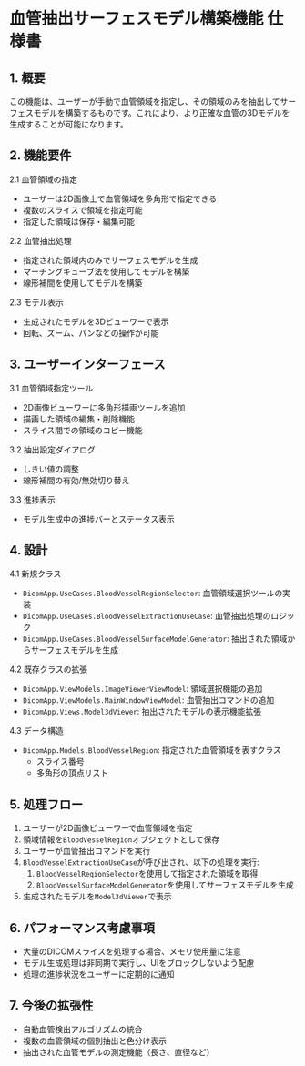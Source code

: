 # 血管抽出サーフェスモデル構築機能 仕様書

## 1. 概要

この機能は、ユーザーが手動で血管領域を指定し、その領域のみを抽出してサーフェスモデルを構築するものです。これにより、より正確な血管の3Dモデルを生成することが可能になります。

## 2. 機能要件

2.1 血管領域の指定
- ユーザーは2D画像上で血管領域を多角形で指定できる
- 複数のスライスで領域を指定可能
- 指定した領域は保存・編集可能

2.2 血管抽出処理
- 指定された領域内のみでサーフェスモデルを生成
- マーチングキューブ法を使用してモデルを構築
- 線形補間を使用してモデルを構築

2.3 モデル表示
- 生成されたモデルを3Dビューワーで表示
- 回転、ズーム、パンなどの操作が可能

## 3. ユーザーインターフェース

3.1 血管領域指定ツール
- 2D画像ビューワーに多角形描画ツールを追加
- 描画した領域の編集・削除機能
- スライス間での領域のコピー機能

3.2 抽出設定ダイアログ
- しきい値の調整
- 線形補間の有効/無効切り替え

3.3 進捗表示
- モデル生成中の進捗バーとステータス表示

## 4. 設計

4.1 新規クラス
- `DicomApp.UseCases.BloodVesselRegionSelector`: 血管領域選択ツールの実装
- `DicomApp.UseCases.BloodVesselExtractionUseCase`: 血管抽出処理のロジック
- `DicomApp.UseCases.BloodVesselSurfaceModelGenerator`: 抽出された領域からサーフェスモデルを生成

4.2 既存クラスの拡張
- `DicomApp.ViewModels.ImageViewerViewModel`: 領域選択機能の追加
- `DicomApp.ViewModels.MainWindowViewModel`: 血管抽出コマンドの追加
- `DicomApp.Views.Model3dViewer`: 抽出されたモデルの表示機能拡張

4.3 データ構造
- `DicomApp.Models.BloodVesselRegion`: 指定された血管領域を表すクラス
  - スライス番号
  - 多角形の頂点リスト

## 5. 処理フロー

1. ユーザーが2D画像ビューワーで血管領域を指定
2. 領域情報を`BloodVesselRegion`オブジェクトとして保存
3. ユーザーが血管抽出コマンドを実行
4. `BloodVesselExtractionUseCase`が呼び出され、以下の処理を実行:
   1. `BloodVesselRegionSelector`を使用して指定された領域を取得
   2. `BloodVesselSurfaceModelGenerator`を使用してサーフェスモデルを生成
5. 生成されたモデルを`Model3dViewer`で表示

## 6. パフォーマンス考慮事項

- 大量のDICOMスライスを処理する場合、メモリ使用量に注意
- モデル生成処理は非同期で実行し、UIをブロックしないよう配慮
- 処理の進捗状況をユーザーに定期的に通知

## 7. 今後の拡張性

- 自動血管検出アルゴリズムの統合
- 複数の血管領域の個別抽出と色分け表示
- 抽出された血管モデルの測定機能（長さ、直径など）
